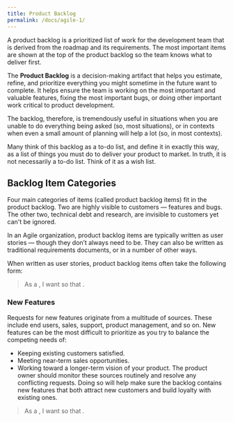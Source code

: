 ```yaml
---
title: Product Backlog
permalink: /docs/agile-1/
---
```


A product backlog is a prioritized list of work for the development team that is derived from the roadmap and its requirements. The most important items are shown at the top of the product backlog so the team knows what to deliver first.  

The **Product Backlog** is a decision-making artifact that helps you estimate, refine, and prioritize everything you might sometime in the future want to complete.  It helps ensure the team is working on the most important and valuable features, fixing the most important bugs, or doing other important work critical to product development.  

The backlog, therefore, is tremendously useful in situations when you are unable to do everything being asked (so, most situations), or in contexts when even a small amount of planning will help a lot (so, in most contexts).  

Many think of this backlog as a to-do list, and define it in exactly this way, as a list of things you must do to deliver your product to market. In truth, it is not necessarily a to-do list. Think of it as a wish list.  

## Backlog Item Categories

Four main categories of items (called product backlog items) fit in the product backlog. Two are highly visible to customers — features and bugs. The other two, technical debt and research, are invisible to customers yet can't be ignored.  

In an Agile organization, product backlog items are typically written as user stories — though they don’t always need to be. They can also be written as traditional requirements documents, or in a number of other ways.  

When written as user stories, product backlog items often take the following form:

>As a <stakeholder>, I want <action> so that <benefit>.

### New Features

Requests for new features originate from a multitude of sources. These include end users, sales, support, product management, and so on. New features can be the most difficult to prioritize as you try to balance the competing needs of:
* Keeping existing customers satisfied.
* Meeting near-term sales opportunities.
* Working toward a longer-term vision of your product.
The product owner should monitor these sources routinely and resolve any conflicting requests. Doing so will help make sure the backlog contains new features that both attract new customers and build loyalty with existing ones.  

> As a <new feature>, I want <to be understood and prioritized appropriately> so that <I can deliver maximum value to customers and owners>.
